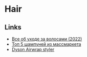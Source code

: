 # Hair

## Links

- [Все об уходе за волосами (2022)](https://www.youtube.com/watch?v=LN4gG239XK8)
- [Топ 5 шампуней из массмаркета](https://www.youtube.com/watch?v=4rc5MY9TFYk)
- [Dyson Airwrap styler](https://www.dyson.com/hair-care/hair-stylers/airwrap)
